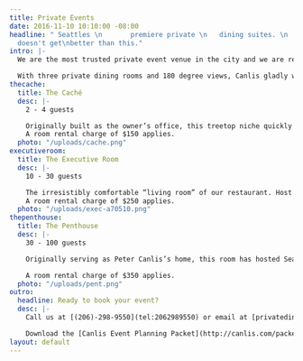 ```yaml
---
title: Private Events
date: 2016-11-10 10:10:00 -08:00
headline: " Seattles \n       premiere private \n   dining suites. \n          It
  doesn't get\nbetter than this."
intro: |-
  We are the most trusted private event venue in the city and we are ready to help you create a night you'll never forget.

  With three private dining rooms and 180 degree views, Canlis gladly welcomes rehearsal dinners, wedding receptions, family reunions, anniversary parties, business dinners and board meetings, heads of state, presidential dignitaries and grandmothers.
thecache:
  title: The Caché
  desc: |-
    2 - 4 guests

    Originally built as the owner’s office, this treetop niche quickly became the most exclusive table in Seattle. The Caché is an entirely private, intimate room on the 2nd floor of our restaurant with spectacular views across Lake Union and the Cascade Mountains. Amenities include a telescope, sound system, and chaise lounge.
    A room rental charge of $150 applies.
  photo: "/uploads/cache.png"
executiveroom:
  title: The Executive Room
  desc: |-
    10 - 30 guests

    The irresistibly comfortable “living room” of our restaurant. Host a business meeting with understated elegance, or a private dinner party with the warmth, intimacy, and personal touch that will make guests feel right at home. Amenities include a fireplace, wrap-around views, mahogany walls, oval or round tables, projector and screen, mp3 jack.
    A room rental charge of $250 applies.
  photo: "/uploads/exec-a70510.png"
thepenthouse:
  title: The Penthouse
  desc: |-
    30 - 100 guests

    Originally serving as Peter Canlis’s home, this room has hosted Seattle’s finest corporate and family events for over half a century. Praised for its architectural beauty and stunning views, it is a private dining room without equal in the Northwest. Amenities include a grand piano, sitting lounge, full bar, 85’ of floor-to-ceiling windows, views of Lake Union and the Cascade Mountains, projector and screen, mp3 and mic hook up.

    A room rental charge of $350 applies.
  photo: "/uploads/pent.png"
outro:
  headline: Ready to book your event?
  desc: |-
    Call us at [(206)-298-9550](tel:2062989550) or email at [privatedining@canlis.com](mailto:privatedining@canlis.com)

    Download the [Canlis Event Planning Packet](http://canlis.com/packet.pdf)
layout: default
---
```


